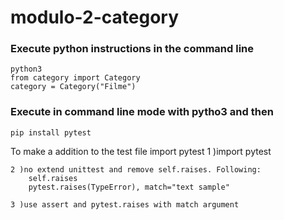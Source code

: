 # modulo-2-category

### Execute python instructions in the command line
    python3
    from category import Category
    category = Category("Filme")

### Execute in command line mode with pytho3 and then 

    pip install pytest

To make a addition to the test file import pytest
    1 )import pytest

    2 )no extend unittest and remove self.raises. Following:
        self.raises
        pytest.raises(TypeError), match="text sample"
    
    3 )use assert and pytest.raises with match argument